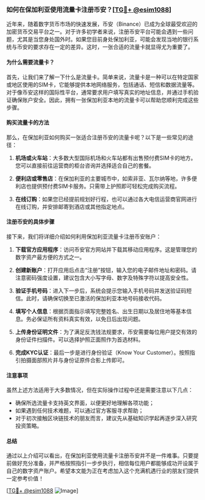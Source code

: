### 如何在保加利亚使用流量卡注册币安？[[TG💪+ @esim1088](https://t.me/s/esim1088)]

近年来，随着数字货币市场的快速发展，币安（Binance）已成为全球最受欢迎的加密货币交易平台之一。对于许多初学者来说，注册币安平台可能会遇到一些问题，尤其是当您身处国外时。如果您目前身处保加利亚，可能会发现当地的银行系统与币安的要求存在一定的差异。这时，一张合适的流量卡就显得尤为重要了。

#### 为什么需要流量卡？

首先，让我们来了解一下什么是流量卡。简单来说，流量卡是一种可以在特定国家或地区使用的SIM卡，它能够提供本地网络服务，包括通话、短信和数据流量等。对于像币安这样的国际性平台，通常要求用户填写真实的地址信息，并通过手机验证确保账户安全。因此，拥有一张保加利亚本地的流量卡可以帮助您顺利完成这些步骤。

#### 购买流量卡的方法

那么，在保加利亚如何购买一张适合注册币安的流量卡呢？以下是一些常见的途径：

1. **机场或火车站**：大多数大型国际机场和火车站都有出售预付费SIM卡的地方。您可以直接前往运营商的柜台咨询并选择适合自己的套餐。
   
2. **便利店或零售店**：在保加利亚的主要城市中，如索非亚、瓦尔纳等地，许多便利店也提供预付费SIM卡服务。只需带上护照即可轻松完成购买流程。

3. **在线订购**：如果您已经提前规划好行程，也可以通过各大电信运营商官网进行在线订购，并安排邮寄到酒店或其他指定地点。

#### 注册币安的具体步骤

接下来，我们将详细介绍如何利用保加利亚流量卡注册币安账户：

1. **下载官方应用程序**：访问币安官方网站并下载其移动应用程序。这是管理您的数字资产最方便的方式之一。

2. **创建新账户**：打开应用后点击“注册”按钮，输入您的电子邮件地址和密码。请注意密码强度设置，建议包含大小写字母、数字及特殊字符以提高安全性。

3. **验证手机号码**：进入下一步后，系统会提示您输入手机号码并发送验证码短信。此时，请确保切换至已激活的保加利亚本地号码接收代码。

4. **填写个人信息**：根据页面指示填写完整姓名、出生日期以及居住地等基本信息。务必保证所有资料真实有效，以免日后出现问题。

5. **上传身份证明文件**：为了满足反洗钱法规要求，币安需要每位用户提交有效的身份证件扫描件。可以选择护照正面照作为首选材料。

6. **完成KYC认证**：最后一步是进行身份验证（Know Your Customer）。按照指引拍摄面部照片并与身份证原件合影上传即可。

#### 注意事项

虽然上述方法适用于大多数情况，但在实际操作过程中还是需要注意以下几点：

- 确保所选流量卡支持英文界面，以便更好地理解各项功能；
- 如果遇到任何技术难题，可以通过官方客服寻求帮助；
- 对于初次接触区块链技术的朋友而言，建议先从基础知识学起再逐步深入研究投资策略。

#### 总结

通过以上介绍可以看出，在保加利亚使用流量卡注册币安并不是一件难事。只要提前做好充分准备，并严格按照指引一步步执行，相信每位用户都能够成功开设属于自己的数字资产账户。希望本文能为正在考虑加入这个充满机遇行业的朋友们提供一定参考价值！

[[TG💪+ @esim1088](https://t.me/s/esim1088) ![Image](https://i.postimg.cc/4NQfJmqS/Snipaste-2025-05-13-00-14-12.png)]